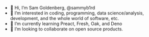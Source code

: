 - 👋 Hi, I’m Sam Goldenberg, @sammyb1rd
- 👀 I’m interested in coding, programming, data science/analysis, development, and the whole world of software, etc.
- 🌱 I’m currently learning Preact, Fresh, Oak, and Deno
- 💞️ I’m looking to collaborate on open source products.

<!---
sammyb1rd/sammyb1rd is a ✨ special ✨ repository because its `README.md` (this file) appears on your GitHub profile.
You can click the Preview link to take a look at your changes.
--->
